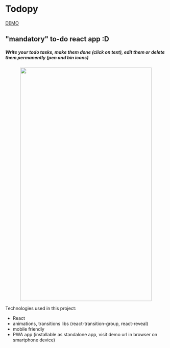 # Todopy

[DEMO](https://preska-todoopy.netlify.com)

## "mandatory" to-do react app :D

##### Write your todo tasks, make them done (click on text), edit them or delete them permanently (pen and bin icons)

<p align="center">
  <img width="411" height="731" src="https://i.imgur.com/4giV0Ex.png">
</p>

Technologies used in this project:

- React
- animations, transitions libs (react-transition-group, react-reveal)
- mobile friendly
- PWA app (installable as standalone app, visit demo url in browser on smartphone device)
